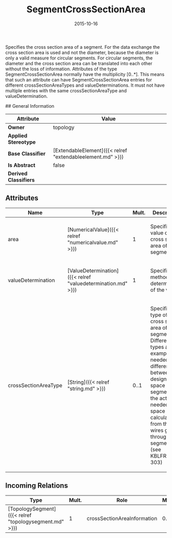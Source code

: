 ﻿---
title: SegmentCrossSectionArea
toc: false
type: specs
date: "2015-10-16"
draft: false
specification: VEC
version: 1.1.2
documentType: "Recommendation"
elementType: Class
classes:
  - SegmentCrossSectionArea
menu_name: vec-1.1.2
---
<p>Specifies the cross section area of a segment. For the data exchange  the cross section area is used and not the diameter, because the diameter is only a valid measure for circular segments.  For circular segments, the diameter and the cross section area can be translated into each other without the loss of information.  Attributes of the type SegmentCrossSectionArea normally have the multiplicity [0..*]. This means that such an attribute can have SegmentCrossSectionArea entries for different crossSectionAreaTypes and valueDeterminations. It must not have multiple entries with the same crossSectionAreaType and valueDetermination.  </p>
## General Information

| Attribute               | Value |
|-------------------------|-------|
| **Owner**               | topology |
| **Applied Stereotype**  |   |
| **Base Classifier**     | [ExtendableElement]({{< relref "extendableelement.md" >}})<br/>  |
| **Is Abstract**         | false |
| **Derived Classifiers** |   |

## Attributes
|  Name  |  Type  |  Mult.  |  Description  |  Owning Classifier  |
|--------|--------|---------|---------------|--------------|
|area | [NumericalValue]({{< relref "numericalvalue.md" >}}) | 1 | <p> Specifies the value of the cross section area of the segment.      </p> | [SegmentCrossSectionArea]({{< relref "segmentcrosssectionarea.md" >}}) |
|valueDetermination | [ValueDetermination]({{< relref "valuedetermination.md" >}}) | 1 | <p> Specifies the method for determination of the value.      </p> | [SegmentCrossSectionArea]({{< relref "segmentcrosssectionarea.md" >}}) |
|crossSectionAreaType | [String]({{< relref "string.md" >}}) | 0..1 | <p>Specifies the type of the cross section area of the segment. Different types are for example needed to differentiate between the designed space of a segment and the actually needed space (e.g. calculated from the wires going through the segment).  (see KBLFRM-303) </p> | [SegmentCrossSectionArea]({{< relref "segmentcrosssectionarea.md" >}}) |

##  Incoming Relations
|    Type  |   Mult.  |   Role    |   Mult.   |   Description  |
|----------|----------|-----------|-----------|----------------|
| [TopologySegment]({{< relref "topologysegment.md" >}}) | 1 | crossSectionAreaInformation | 0..* | Specifies the different SegmentCrossSectionAreas of the TopologySegment. |

